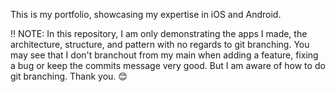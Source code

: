 This is my portfolio, showcasing my expertise in iOS and Android.

‼️ NOTE: In this repository, I am only demonstrating the apps I made, the architecture, structure, and pattern with no regards to git branching. You may see that I don't branchout from my main when adding a feature, fixing a bug or keep the commits message very good. But I am aware of how to do git branching. Thank you. 😊
